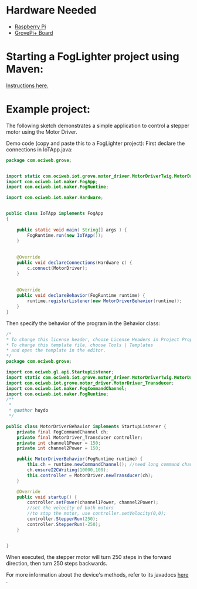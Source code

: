 # Hardware Needed
- [Raspberry Pi](https://www.raspberrypi.org/)
- [GrovePi+ Board](https://www.dexterindustries.com/shop/grovepi-board/)

# Starting a FogLighter project using Maven: 
[Instructions here.](https://github.com/oci-pronghorn/FogLighter/blob/master/README.md)

# Example project:
The following sketch demonstrates a simple application to control a stepper motor using the Motor Driver.


Demo code (copy and paste this to a FogLighter project):
First declare the connections in IoTApp.java:


```java
package com.ociweb.grove;


import static com.ociweb.iot.grove.motor_driver.MotorDriverTwig.MotorDriver;
import com.ociweb.iot.maker.FogApp;
import com.ociweb.iot.maker.FogRuntime;

import com.ociweb.iot.maker.Hardware;


public class IoTApp implements FogApp
{
    
    public static void main( String[] args ) {
        FogRuntime.run(new IoTApp());
    }
    
    
    @Override
    public void declareConnections(Hardware c) {
        c.connect(MotorDriver);
    }
    
    
    @Override
    public void declareBehavior(FogRuntime runtime) {
        runtime.registerListener(new MotorDriverBehavior(runtime));
    }
}
```


Then specify the behavior of the program in the Behavior class:


```java
/*
* To change this license header, choose License Headers in Project Properties.
* To change this template file, choose Tools | Templates
* and open the template in the editor.
*/
package com.ociweb.grove;

import com.ociweb.gl.api.StartupListener;
import static com.ociweb.iot.grove.motor_driver.MotorDriverTwig.MotorDriver;
import com.ociweb.iot.grove.motor_driver.MotorDriver_Transducer;
import com.ociweb.iot.maker.FogCommandChannel;
import com.ociweb.iot.maker.FogRuntime;
/**
 *
 * @author huydo
 */

public class MotorDriverBehavior implements StartupListener {
    private final FogCommandChannel ch;
    private final MotorDriver_Transducer controller;
    private int channel1Power = 150;
    private int channel2Power = 150;

    public MotorDriverBehavior(FogRuntime runtime) {
        this.ch = runtime.newCommandChannel(); //need long command channel length to send Stepper Run commands (24 bytes per step)
        ch.ensureI2CWriting(10000,100);
        this.controller = MotorDriver.newTransducer(ch);
    }

    @Override
    public void startup() {
        controller.setPower(channel1Power, channel2Power);
        //set the velocity of both motors
        //to stop the motor, use controller.setVelocity(0,0);
        controller.StepperRun(250);
        controller.StepperRun(-250);
    }


}
```


When executed, the stepper motor will turn 250 steps in the forward direction, then turn 250 steps backwards.

For more information about the device's methods, refer to its javadocs [here](https://github.com/oci-pronghorn/FogLight/blob/master/src/main/java/com/ociweb/iot/grove/motor_driver/MotorDriver_Transducer.java) .



